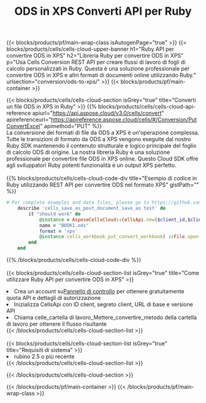 ﻿---
title:  ODS in XPS Converti API per Ruby
description:  API cloud e SDK per Microsoft Excel e OpenOffice Calc. Converti foglio di calcolo in un altro file di formato.
url: /it/ruby/conversion/ods-to-xps/
---
{{< blocks/products/pf/main-wrap-class isAutogenPage="true" >}}
{{< blocks/products/cells/cells-cloud-upper-banner h1="Ruby API per convertire ODS in XPS" h2="Libreria Ruby per convertire ODS in XPS" p="Usa Cells Conversion REST API per creare flussi di lavoro di fogli di calcolo personalizzati in Ruby. Questa è una soluzione professionale per convertire ODS in XPS e altri formati di documenti online utilizzando Ruby." urlsection="conversion/ods-to-xps/" >}}
{{< blocks/products/pf/main-container >}}

{{< blocks/products/cells/cells-cloud-section isGrey="true" title="Converti un file ODS in XPS in Ruby" >}}
{{% blocks/products/cells/cells-cloud-api-reference apiurl="https://api.aspose.cloud/v3.0/cells/convert" apireferenceurl="https://apireference.aspose.cloud/cells/#/Conversion/PutConvertExcel" apimethod="PUT" %}}
<br/>
La conversione dei formati di file da ODS a XPS è un'operazione complessa. Tutte le transizioni di formato da ODS a XPS vengono eseguite dal nostro Ruby SDK mantenendo il contenuto strutturale e logico principale del foglio di calcolo ODS di origine. La nostra libreria Ruby è una soluzione professionale per convertire file ODS in XPS online. Questo Cloud SDK offre agli sviluppatori Ruby potenti funzionalità e un output XPS perfetto.
<br/>
<br/>
{{% blocks/products/cells/cells-cloud-code-div title="Esempio di codice in Ruby utilizzando REST API per convertire ODS nel formato XPS" gistPath="" %}}
 
```ruby
# For complete examples and data files, please go to https://github.com/aspose-cells-cloud/aspose-cells-cloud-ruby/
    describe 'cells_save_as_post_document_save_as test' do
        it "should work" do
            @instance = AsposeCellsCloud::CellsApi.new($client_id,$client_secret,"v3.0","https://api.aspose.cloud/")
            name = "BOOK1.ods"
            format = 'xps'
            @instance.cells_workbook_put_convert_workbook( ::File.open(File.expand_path("data/"+name),"r")  {|io| io.read(io.size) },{:format=>format})     
        end
    end
```
 
{{% /blocks/products/cells/cells-cloud-code-div %}}
<br/>
<br/>
{{< blocks/products/cells/cells-cloud-section-list isGrey="true" title="Come utilizzare Ruby API per convertire ODS in XPS" >}}
<li> Crea un account su<a href="https://dashboard.aspose.cloud/">Pannello di controllo</a> per ottenere gratuitamente quota API e dettagli di autorizzazione</li>
<li>Inizializza CellsApi con ID client, segreto client, URL di base e versione API</li>
<li>Chiama celle_cartella di lavoro_Mettere_convertire_metodo della cartella di lavoro per ottenere il flusso risultante</li>
{{< /blocks/products/cells/cells-cloud-section-list >}}
<br/>
<br/>
{{< blocks/products/cells/cells-cloud-section-list isGrey="true" title="Requisiti di sistema" >}}
<li>rubino 2.5 o più recente</li>
{{< /blocks/products/cells/cells-cloud-section-list >}}

{{< /blocks/products/cells/cells-cloud-section >}}

{{< /blocks/products/pf/main-container >}}
{{< /blocks/products/pf/main-wrap-class >}}
